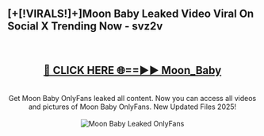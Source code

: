 <h2>[+[!VIRALS!]+]Moon Baby Leaked Video Viral On Social X Trending Now - svz2v</h2>
<br>
<div align="center">
<h2><a href="https://libra.edu.pl?Moon_Baby" rel="nofollow">🔴 CLICK HERE 🌐==►► Moon_Baby</a></h2>
<br>
Get Moon Baby OnlyFans leaked all content. Now you can access all videos and pictures of Moon Baby OnlyFans. New Updated Files 2025!
<br>
<br>
<a href="https://libra.edu.pl?Moon_Baby" rel="nofollow" data-target="animated-image.originalLink"><img src="https://i.ibb.co.com/WyWwxjT/player-gif2.gif" alt="Moon Baby Leaked OnlyFans" style="max-width: 100%; display: inline-block;" data-target="animated-image.originalImage"></a>
</div>
<br>